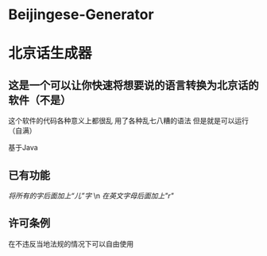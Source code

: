 # Beijingese-Generator
北京话生成器
==
这是一个可以让你快速将想要说的语言转换为**北京话**的软件（不是）
--
这个软件的代码各种意义上都很乱 用了各种乱七八糟的语法 但是就是可以运行（自满）

基于Java


已有功能
--
*将所有的字后面加上“儿”字*
\n
*在英文字母后面加上"r"*

许可条例
--
在不违反当地法规的情况下可以自由使用
